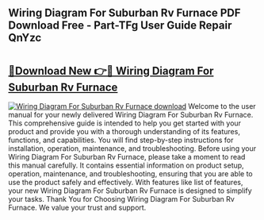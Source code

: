 ## Wiring Diagram For Suburban Rv Furnace PDF Download Free - Part-TFg User Guide Repair QnYzc

# <h2><a href="http://dflo07.blite.top/?on=Wiring+Diagram+For+Suburban+Rv+Furnace">🔗Download New 👉🔴 Wiring Diagram For Suburban Rv Furnace</a></h2>

[![Wiring Diagram For Suburban Rv Furnace download](https://i.imgur.com/lujVjoI.png)](http://dflo07.blite.top/?on=Wiring+Diagram+For+Suburban+Rv+Furnace)
Welcome to the user manual for your newly delivered Wiring Diagram For Suburban Rv Furnace. This comprehensive guide is intended to help you get started with your product and provide you with a thorough understanding of its features, functions, and capabilities. You will find step-by-step instructions for installation, operation, maintenance, and troubleshooting. Before using your Wiring Diagram For Suburban Rv Furnace, please take a moment to read this manual carefully. It contains essential information on product setup, operation, maintenance, and troubleshooting, ensuring that you are able to use the product safely and effectively. With features like list of features, your new Wiring Diagram For Suburban Rv Furnace is designed to simplify your tasks. Thank You for Choosing Wiring Diagram For Suburban Rv Furnace. We value your trust and support.
